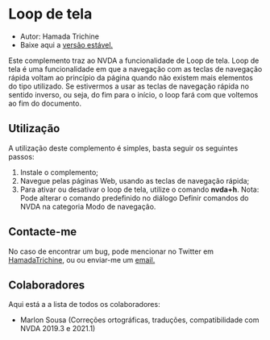 ﻿# Loop de tela

* Autor: Hamada Trichine
* Baixe aqui a [versão estável.][1]

Este complemento traz ao NVDA a funcionalidade de Loop de tela.
Loop de tela é uma funcionalidade  em que a navegação com as teclas de navegação rápida voltam ao princípio da página quando não existem mais elementos do tipo utilizado. 
Se estivermos a usar as teclas de navegação rápida no sentido inverso, ou seja, do fim para o início, o loop fará com que voltemos ao fim do documento.

## Utilização

A utilização deste complemento é simples, basta seguir os seguintes passos:

 1. Instale o complemento;
 2. Navegue pelas páginas Web, usando  as teclas de navegação rápida;
 3. Para ativar ou desativar o loop de tela, utilize o comando **nvda+h**.
  Nota: Pode alterar o comando predefinido no diálogo Definir comandos do NVDA na categoria Modo de navegação.
  
## Contacte-me

No caso de encontrar um bug, pode mencionar no Twitter em [HamadaTrichine](https://twitter.com/hamadatrichine), ou ou enviar-me um [email.](mailto:hamadalog25@gmail.com)

## Colaboradores

Aqui está a a lista de todos os colaboradores:

* Marlon Sousa (Correções ortográficas, traduções, compatibilidade com NVDA 2019.3 e 2021.1)

[1]: https://github.com/hamadatrichine/nvda-screen-wrapping/releases/latest